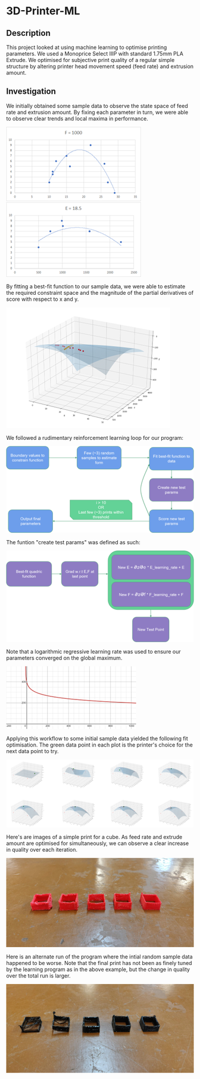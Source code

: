 # 3D-Printer-ML

## Description
This project looked at using machine learning to optimise printing parameters. We used a Monoprice Select IIIP with standard 1.75mm PLA Extrude. We optimised for subjective print quality of a regular simple structure by altering printer head movement speed (feed rate) and extrusion amount. 

## Investigation
We initially obtained some sample data to observe the state space of feed rate and extrusion amount. By fixing each parameter in turn, we were able to observe clear trends and local maxima in performance. 

<img src="https://github.com/AryamanReddi99/3D-Printer-ML/blob/master/Images/Picture1.png?raw=true"> 
<img src="https://github.com/AryamanReddi99/3D-Printer-ML/blob/master/Images/Picture2.png?raw=true">

By fitting a best-fit function to our sample data, we were able to estimate the required constraint space and the magnitude of the partial derivatives of score with respect to x and y.

<img src="https://github.com/AryamanReddi99/3D-Printer-ML/blob/master/Images/Picture3.png?raw=true"> 

We followed a rudimentary reinforcement learning loop for our program: 

<img src="https://github.com/AryamanReddi99/3D-Printer-ML/blob/master/Images/workflow.png?raw=true"> 

The funtion "create test params" was defined as such:

<img src="https://github.com/AryamanReddi99/3D-Printer-ML/blob/master/Images/workflow1.png?raw=true"> 

Note that a logarithmic regressive learning rate was used to ensure our parameters converged on the global maximum. 

<img src="https://github.com/AryamanReddi99/3D-Printer-ML/blob/master/Images/workflow2.png?raw=true"> 

Applying this workflow to some initial sample data yielded the following fit optimisation. The green data point in each plot is the printer's choice for the next data point to try.

<img src="https://github.com/AryamanReddi99/3D-Printer-ML/blob/master/Images/Picture4.png?raw=true"> 

Here's are images of a simple print for a cube. As feed rate and extrude amount are optimised for simultaneously, we can observe a clear increase in quality over each iteration.

<img src="https://github.com/AryamanReddi99/3D-Printer-ML/blob/master/Images/Picture5.png?raw=true"> 

Here is an alternate run of the program where the intial random sample data happened to be worse. Note that the final print has not been as finely tuned by the learning program as in the above example, but the change in quality over the total run is larger. 

<img src="https://github.com/AryamanReddi99/3D-Printer-ML/blob/master/Images/Picture6.png?raw=true"> 
